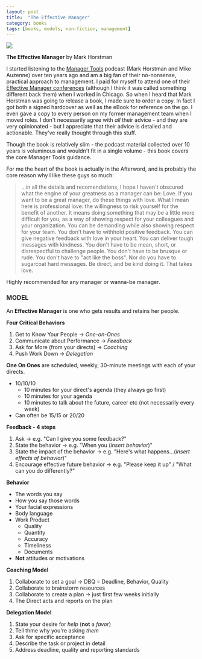 ```yaml
---
layout: post
title:  "The Effective Manager"
category: books
tags: [books, models, non-fiction, management]
---
```

<a target="_blank"  href="https://www.amazon.com/gp/product/1119244609/ref=as_li_tl?ie=UTF8&camp=1789&creative=9325&creativeASIN=1119244609&linkCode=as2&tag=42models-20&linkId=0807cb2d07515fe60af1a074beb89f90"><img border="0" src="//ws-na.amazon-adsystem.com/widgets/q?_encoding=UTF8&MarketPlace=US&ASIN=1119244609&ServiceVersion=20070822&ID=AsinImage&WS=1&Format=_SL160_&tag=42models-20" ></a><img src="//ir-na.amazon-adsystem.com/e/ir?t=42models-20&l=am2&o=1&a=1119244609" width="1" height="1" border="0" alt="" style="border:none !important; margin:0px !important;" />

**The Effective Manager** by Mark Horstman

I started listening to the [Manager Tools](https://www.manager-tools.com/) podcast (Mark Horstman and Mike Auzenne) over ten years ago and am a big fan of their no-nonsense, practical approach to management. I paid for myself to attend one of their [Effective Manager conferences](https://www.manager-tools.com/training/effective-manager-conference) (although I think it was called something different back them) when I worked in Chicago. So when I heard that Mark Horstman was going to release a book, I made sure to order a copy. In fact I got both a signed hardcover as well as the eBook for reference on the go. I even gave a copy to every person on my former management team when I moved roles. I don't necessarily agree with *all* their advice - and they are very opinionated - but I appreciate that their advice is detailed and actionable. They've really thought through this stuff.

Though the book is relatively slim - the podcast material collected over 10 years is voluminous and wouldn't fit in a single volume - this book covers the core Manager Tools guidance.

For me the heart of the book is actually in the Afterword, and is probably the core reason why I like these guys so much:

> ...in all the details and recomendations, I hope I haven't obscured what the engine of your greatness as a manager can be: 
> Love.
> If you want to be a great manager, do these things with love. What I mean here is professional love: the willingness to risk yourself for the benefit of another. It means doing something that may be a little more difficult for you, as a way of showing respect for your colleagues and your organization.
> You can be demanding while also showing respect for your team. You don't have to withhold positive feedback. You can give negative feedback with love in your heart. You can deliver tough messages with kindness. You don't have to be mean, short, or disrespectful to challenge people. You don't have to be brusque or rude. You don't have to "act like the boss". Nor do you have to sugarcoat hard messages. Be direct, and be kind doing it. That takes love. 

Highly recommended for any manager or wanna-be manager.

### MODEL

An **Effective Manager** is one who gets results and retains her people.

**Four Critical Behaviors**

1. Get to Know Your People -> *One-on-Ones* 
2. Communicate about Performance -> *Feedback*
3. Ask for More (from your directs) -> *Coaching*
4. Push Work Down -> *Delegation*

**One On Ones** are scheduled, weekly, 30-minute meetings with each of your directs.

- 10/10/10
	- 10 minutes for your direct's agenda (they always go first)
	- 10 minutes for your agenda
	- 10 minutes to talk about the future, career etc (not necessarily every week)
- Can often be 15/15 or 20/20
 
**Feedback - 4 steps**

1. Ask -> e.g. "Can I give you some feedback?"
2. State the behavior -> e.g. "When you (*insert behavior*)"
3. State the impact of the behavior -> e.g. "Here's what happens...(*insert effects of behavior*)"
4. Encourage effective future behavior -> e.g. "Please keep it up" / "What can you do differently?"

**Behavior** 

- The words you say
- How you say those words
- Your facial expressions
- Body language
- Work Product
	- Quality
	- Quantity
	- Accuracy
	- Timeliness
	- Documents
- **Not** attitudes or motivations

**Coaching Model**

1. Collaborate to set a goal -> DBQ = Deadline, Behavior, Quality
2. Collaborate to brainstorm resources
3. Collaborate to create a plan -> just first few weeks initially 
4. The Direct acts and reports on the plan

**Delegation Model**

1. State your desire for *help* (**not** a *favor*)
2. Tell thme why you're asking *them*
3. Ask for specific acceptance
4. Describe the task or project in detail
5. Address deadline, quality and reporting standards


